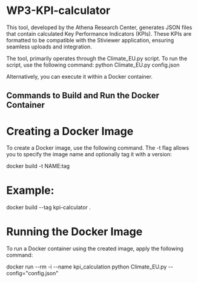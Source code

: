 # WP3-KPI-calculator

This tool, developed by the Athena Research Center, generates JSON files that contain calculated Key Performance Indicators (KPIs). These KPIs are formatted to be compatible with the Stiviewer application, ensuring seamless uploads and integration.

The tool, primarily operates through the Climate_EU.py script. To run the script, use the following command:
python Climate_EU.py config.json

Alternatively, you can execute it within a Docker container.

## Commands to Build and Run the Docker Container

# Creating a Docker Image

To create a Docker image, use the following command. The -t flag allows you to specify the image name and optionally tag it with a version:

docker build -t NAME:tag <Dockerfile location>

# Example:

docker build --tag kpi-calculator .

# Running the Docker Image

To run a Docker container using the created image, apply the following command:

docker run --rm -i --name kpi_calculation python Climate_EU.py --config="config.json"
